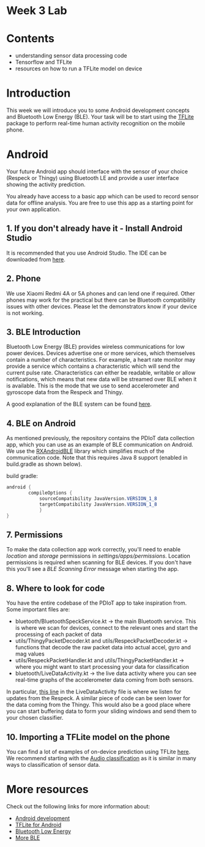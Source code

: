 # Week 3 Lab

# Contents 
- understanding sensor data processing code 
- Tensorflow and TFLite
- resources on how to run a TFLite model on device

# Introduction

This week we will introduce you to some Android development concepts and Bluetooth Low Energy (BLE). 
Your task will be to start using the [TFLite](https://www.tensorflow.org/lite) package to perform real-time human activity recognition on the mobile phone.

# Android
Your future Android app should interface with the sensor of your choice (Respeck or Thingy) using Bluetooth LE and provide a user interface showing the activity prediction.

You already have access to a basic app which can be used to record sensor data for offline analysis. You are free to use this app as a starting point for your own application.

## 1. If you don't already have it - Install Android Studio

It is recommended that you use Android Studio. The IDE can be downloaded from [here](https://developer.android.com/studio/).

## 2. Phone

We use Xiaomi Redmi 4A or 5A phones and can lend one if required. Other phones may work for the practical but there can be Bluetooth compatibility issues with other devices. Please let the demonstrators know if your device is not working.

## 3. BLE Introduction

Bluetooth Low Energy (BLE) provides wireless communications for low power devices. 
Devices advertise one or more services, which themselves contain a number of characteristics. 
For example, a heart rate monitor may provide a service which contains a characteristic which 
will send the current pulse rate. Characteristics can either be readable, writable or 
allow notifications, which means that new data will be streamed over BLE when it is available. 
This is the mode that we use to send accelerometer and gyroscope data from the Respeck and Thingy.

A good explanation of the BLE system can be found [here](https://learn.adafruit.com/introduction-to-bluetooth-low-energy/introduction).

## 4. BLE on Android

As mentioned previously, the repository contains the PDIoT data collection app, which you can use as an example of BLE communication on Android. We use the [RXAndroidBLE](https://polidea.github.io/RxAndroidBle) library which simplifies much of the communication code. Note that this requires Java 8 support (enabled in build.gradle as shown below).

build gradle:

```java
android {
        compileOptions {
            sourceCompatibility JavaVersion.VERSION_1_8
            targetCompatibility JavaVersion.VERSION_1_8
            }
}
```

## 7. Permissions

To make the data collection app work correctly, you&#39;ll need to enable _location_ and _storage_ permissions in _settings/apps/permissions_. Location permissions is required when scanning for BLE devices. If you don&#39;t have this you&#39;ll see a _BLE Scanning Error_ message when starting the app.

## 8. Where to look for code

You have the entire codebase of the PDIoT app to take inspiration from. Some important files are:
- bluetooth/BluetoothSpeckService.kt -> the main Bluetooth service. This is where we scan for devices, connect to the relevant ones and start the processing of each packet of data
- utils/ThingyPacketDecoder.kt and utils/RespeckPacketDecoder.kt -> functions that decode the raw packet data into actual accel, gyro and mag values
- utils/RespeckPacketHandler.kt and utils/ThingyPacketHandler.kt -> where you might want to start processing your data for classification
- bluetooth/LiveDataActivity.kt -> the live data activity where you can see real-time graphs of the accelerometer data coming from both sensors. 

In particular, [this line](https://github.com/specknet/pdiotapp/blob/update_2021/app/src/main/java/com/specknet/pdiotapp/live/LiveDataActivity.kt#L61)
in the LiveDataActivity file is where we listen for updates from the Respeck. A similar piece of code
can be seen lower for the data coming from the Thingy. This would also be a good place where you can start 
buffering data to form your sliding windows and send them to your chosen classifier.

## 10. Importing a TFLite model on the phone

You can find a lot of examples of on-device prediction using TFLite [here](https://www.tensorflow.org/lite/examples).
We recommend starting with the [Audio classification](https://www.tensorflow.org/lite/examples/audio_classification/overview)
as it is similar in many ways to classification of sensor data.

# More resources
Check out the following links for more information about:
* [Android development](https://developer.android.com/training/basics/firstapp)
* [TFLite for Android](https://www.tensorflow.org/lite/examples)
* [Bluetooth Low Energy](https://developer.android.com/guide/topics/connectivity/bluetooth-le)
* [More BLE](https://www.bluetooth.com/bluetooth-resources/intro-to-bluetooth-low-energy/)

